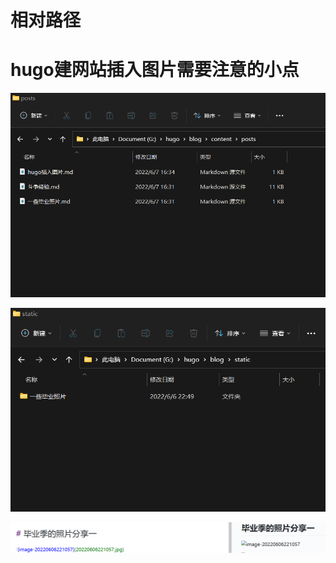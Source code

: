 # 相对路径


# hugo建网站插入图片需要注意的小点

  ![image-202206070101](202206070101.png)

  ![image-202206070102](202206070102.png)

  ![image-202206070103](202206070103.png)

<!--more-->


